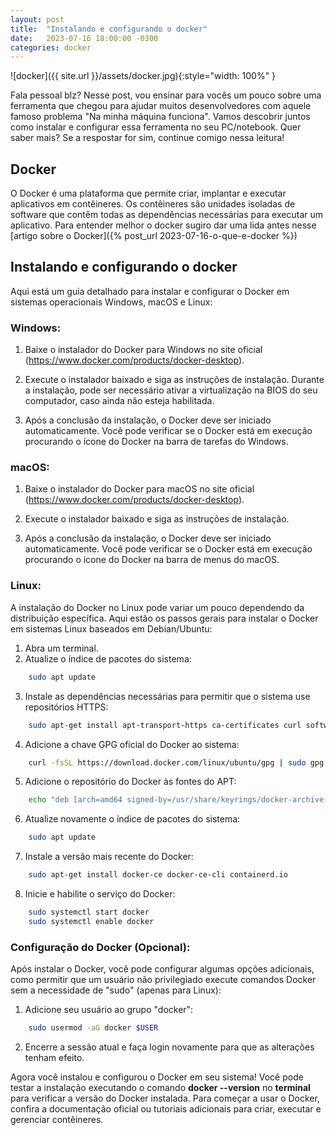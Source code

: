 ```yaml
---
layout: post
title:  "Instalando e configurando o docker"
date:   2023-07-16 18:00:00 -0300
categories: docker
---
```


![docker]({{ site.url }}/assets/docker.jpg){:style="width: 100%" }

Fala pessoal blz? Nesse post, vou ensinar para vocês um pouco sobre uma ferramenta que chegou para ajudar muitos desenvolvedores com aquele famoso problema "Na minha máquina funciona". Vamos descobrir juntos como instalar e configurar essa ferramenta no seu PC/notebook. Quer saber mais? Se a respostar for sim, continue comigo nessa leitura!

## Docker

O Docker é uma plataforma que permite criar, implantar e executar aplicativos em contêineres. Os contêineres são unidades isoladas de software que contêm todas as dependências necessárias para executar um aplicativo. Para entender melhor o docker sugiro dar uma lida antes nesse [artigo sobre o Docker]({% post_url 2023-07-16-o-que-e-docker %})

## Instalando e configurando o docker

Aqui está um guia detalhado para instalar e configurar o Docker em sistemas operacionais Windows, macOS e Linux:

### Windows:

1.   Baixe o instalador do Docker para Windows no site oficial (https://www.docker.com/products/docker-desktop).

2.   Execute o instalador baixado e siga as instruções de instalação. Durante a instalação, pode ser necessário ativar a virtualização na BIOS do seu computador, caso ainda não esteja habilitada.

3.   Após a conclusão da instalação, o Docker deve ser iniciado automaticamente. Você pode verificar se o Docker está em execução procurando o ícone do Docker na barra de tarefas do Windows.

### macOS:

1.  Baixe o instalador do Docker para macOS no site oficial (https://www.docker.com/products/docker-desktop).

2.  Execute o instalador baixado e siga as instruções de instalação.

3.  Após a conclusão da instalação, o Docker deve ser iniciado automaticamente. Você pode verificar se o Docker está em execução procurando o ícone do Docker na barra de menus do macOS.

### Linux:

A instalação do Docker no Linux pode variar um pouco dependendo da distribuição específica. Aqui estão os passos gerais para instalar o Docker em sistemas Linux baseados em Debian/Ubuntu:

1.  Abra um terminal.
2.  Atualize o índice de pacotes do sistema:
```bash
    sudo apt update
```
3.  Instale as dependências necessárias para permitir que o sistema use repositórios HTTPS:
```bash
    sudo apt-get install apt-transport-https ca-certificates curl software-properties-common
```
4.  Adicione a chave GPG oficial do Docker ao sistema:
```bash
    curl -fsSL https://download.docker.com/linux/ubuntu/gpg | sudo gpg --dearmor -o /usr/share/keyrings/docker-archive-keyring.gpg
```
5.  Adicione o repositório do Docker às fontes do APT:
```bash
    echo "deb [arch=amd64 signed-by=/usr/share/keyrings/docker-archive-keyring.gpg] https://download.docker.com/linux/ubuntu $(lsb_release -cs) stable" | sudo tee /etc/apt/sources.list.d/docker.list > /dev/null
```
6.  Atualize novamente o índice de pacotes do sistema:
```bash
    sudo apt update
```
7.  Instale a versão mais recente do Docker:
```bash
    sudo apt-get install docker-ce docker-ce-cli containerd.io
```
8.  Inicie e habilite o serviço do Docker:
```bash
    sudo systemctl start docker
    sudo systemctl enable docker
```

### Configuração do Docker (Opcional):

Após instalar o Docker, você pode configurar algumas opções adicionais, como permitir que um usuário não privilegiado execute comandos Docker sem a necessidade de "sudo" (apenas para Linux):

1.  Adicione seu usuário ao grupo "docker":

```bash
    sudo usermod -aG docker $USER
```

2.  Encerre a sessão atual e faça login novamente para que as alterações tenham efeito.

Agora você instalou e configurou o Docker em seu sistema! Você pode testar a instalação executando o comando __docker --version__ no __terminal__ para verificar a versão do Docker instalada. Para começar a usar o Docker, confira a documentação oficial ou tutoriais adicionais para criar, executar e gerenciar contêineres.